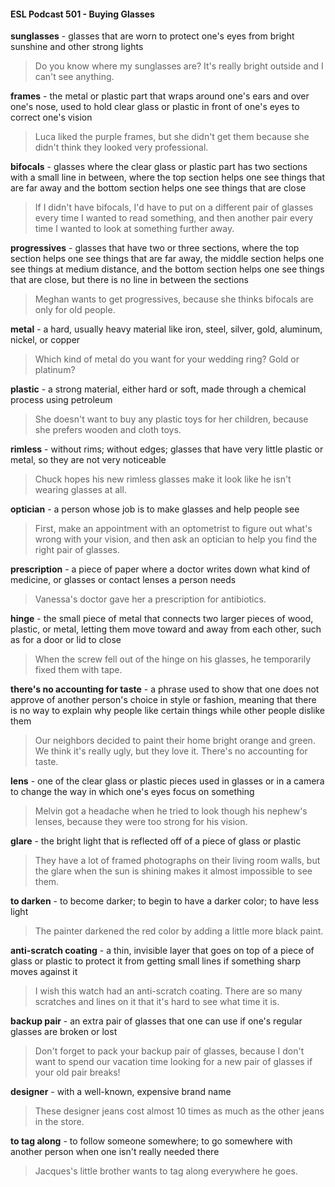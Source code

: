 #### ESL Podcast 501 - Buying Glasses

**sunglasses** - glasses that are worn to protect one's eyes from bright sunshine
and other strong lights

> Do you know where my sunglasses are? It's really bright outside and I can't
see anything.

**frames** - the metal or plastic part that wraps around one's ears and over one's
nose, used to hold clear glass or plastic in front of one's eyes to correct one's
vision

> Luca liked the purple frames, but she didn't get them because she didn't think
they looked very professional.

**bifocals** - glasses where the clear glass or plastic part has two sections with a
small line in between, where the top section helps one see things that are far
away and the bottom section helps one see things that are close

> If I didn't have bifocals, I'd have to put on a different pair of glasses every time I
wanted to read something, and then another pair every time I wanted to look at
something further away.

**progressives** - glasses that have two or three sections, where the top section
helps one see things that are far away, the middle section helps one see things
at medium distance, and the bottom section helps one see things that are close,
but there is no line in between the sections

> Meghan wants to get progressives, because she thinks bifocals are only for old
people.

**metal** - a hard, usually heavy material like iron, steel, silver, gold, aluminum,
nickel, or copper

> Which kind of metal do you want for your wedding ring? Gold or platinum?

**plastic** - a strong material, either hard or soft, made through a chemical process
using petroleum

> She doesn't want to buy any plastic toys for her children, because she prefers
wooden and cloth toys.

**rimless** - without rims; without edges; glasses that have very little plastic or
metal, so they are not very noticeable

> Chuck hopes his new rimless glasses make it look like he isn't wearing glasses
at all.

**optician** - a person whose job is to make glasses and help people see

> First, make an appointment with an optometrist to figure out what's wrong with
your vision, and then ask an optician to help you find the right pair of glasses.

**prescription** - a piece of paper where a doctor writes down what kind of
medicine, or glasses or contact lenses a person needs

> Vanessa's doctor gave her a prescription for antibiotics.

**hinge** - the small piece of metal that connects two larger pieces of wood, plastic,
or metal, letting them move toward and away from each other, such as for a door
or lid to close

> When the screw fell out of the hinge on his glasses, he temporarily fixed them
with tape.

**there's no accounting for taste** - a phrase used to show that one does not
approve of another person's choice in style or fashion, meaning that there is no
way to explain why people like certain things while other people dislike them

> Our neighbors decided to paint their home bright orange and green. We think
it's really ugly, but they love it. There's no accounting for taste.

**lens** - one of the clear glass or plastic pieces used in glasses or in a camera to
change the way in which one's eyes focus on something

> Melvin got a headache when he tried to look though his nephew's lenses,
because they were too strong for his vision.

**glare** - the bright light that is reflected off of a piece of glass or plastic

> They have a lot of framed photographs on their living room walls, but the glare
when the sun is shining makes it almost impossible to see them.

**to darken** - to become darker; to begin to have a darker color; to have less light

> The painter darkened the red color by adding a little more black paint.

**anti-scratch coating** - a thin, invisible layer that goes on top of a piece of glass
or plastic to protect it from getting small lines if something sharp moves against it

> I wish this watch had an anti-scratch coating. There are so many scratches and
lines on it that it's hard to see what time it is.

**backup pair** - an extra pair of glasses that one can use if one's regular glasses
are broken or lost

> Don't forget to pack your backup pair of glasses, because I don't want to spend
our vacation time looking for a new pair of glasses if your old pair breaks!

**designer** - with a well-known, expensive brand name

> These designer jeans cost almost 10 times as much as the other jeans in the
store.

**to tag along** - to follow someone somewhere; to go somewhere with another
person when one isn't really needed there

> Jacques's little brother wants to tag along everywhere he goes.


